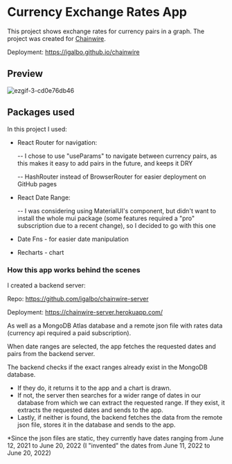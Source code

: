 # Currency Exchange Rates App

This project shows exchange rates for currency pairs in a graph.
The project was created for [Chainwire](https://chainwire.org/).

Deployment: https://igalbo.github.io/chainwire

## Preview

![ezgif-3-cd0e76db46](https://user-images.githubusercontent.com/68712178/173560637-9c712d0f-7563-44e1-8335-3d41781ebc1c.gif)

## Packages used

In this project I used:

- React Router for navigation:

  -- I chose to use "useParams" to navigate between currency pairs, as this makes it easy to add pairs in the future, and keeps it DRY

  -- HashRouter instead of BrowserRouter for easier deployment on GitHub pages

- React Date Range:

  -- I was considering using MaterialUI's component, but didn't want to install the whole mui package (some features required a "pro" subscription due to a recent change), so I decided to go with this one

- Date Fns - for easier date manipulation

- Recharts - chart

### How this app works behind the scenes

I created a backend server:

Repo: https://github.com/igalbo/chainwire-server

Deployment: https://chainwire-server.herokuapp.com/

As well as a MongoDB Atlas database and a remote json file with rates data (currency api required a paid subscription).

When date ranges are selected, the app fetches the requested dates and pairs from the backend server.

The backend checks if the exact ranges already exist in the MongoDB database.
- If they do, it returns it to the app and a chart is drawn.
- If not, the server then searches for a wider range of dates in our database from which we can extract the requested range. If they exist, it extracts the requested dates and sends to the app.
- Lastly, if neither is found, the backend fetches the data from the remote json file, stores it in the database and sends to the app.

\*Since the json files are static, they currently have dates ranging from June 12, 2021 to June 20, 2022 (I "invented" the dates from June 11, 2022 to June 20, 2022)
